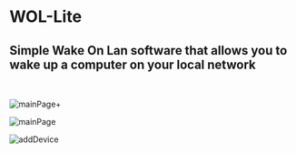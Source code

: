 # WOL-Lite

## Simple Wake On Lan software that allows you to wake up a computer on your local network

<br />

![mainPage+](https://user-images.githubusercontent.com/56794631/149661114-346717c9-e778-4391-870e-3476fe88d6cf.png)

![mainPage](https://user-images.githubusercontent.com/56794631/149661118-3487dc1c-f963-4c54-b09e-f2333136ce4d.png)

![addDevice](https://user-images.githubusercontent.com/56794631/149661123-2320eb03-5bc0-4c3f-969b-75c5cbe392c7.png)
